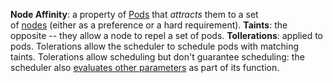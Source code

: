 
**Node Affinity**: a property of [Pods](https://kubernetes.io/docs/concepts/workloads/pods/) that _attracts_ them to a set of [nodes](https://kubernetes.io/docs/concepts/architecture/nodes/) (either as a preference or a hard requirement).
**Taints**: the opposite -- they allow a node to repel a set of pods.
**Tollerations**: applied to pods. Tolerations allow the scheduler to schedule pods with matching taints. Tolerations allow scheduling but don't guarantee scheduling: the scheduler also [evaluates other parameters](https://kubernetes.io/docs/concepts/scheduling-eviction/pod-priority-preemption/) as part of its function.